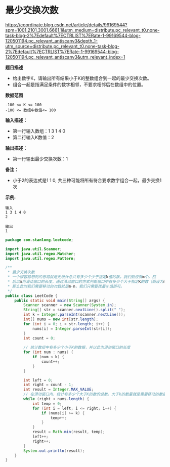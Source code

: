 # 最少交换次数

https://coordinate.blog.csdn.net/article/details/99169544?spm=1001.2101.3001.6661.1&utm_medium=distribute.pc_relevant_t0.none-task-blog-2%7Edefault%7ECTRLIST%7ERate-1-99169544-blog-120501194.pc_relevant_antiscanv3&depth_1-utm_source=distribute.pc_relevant_t0.none-task-blog-2%7Edefault%7ECTRLIST%7ERate-1-99169544-blog-120501194.pc_relevant_antiscanv3&utm_relevant_index=1

**题目描述**

- 给出数字K，请输出所有结果小于K的整数组合到一起的最少交换次数。
- 组合一起是指满足条件的数字相邻，不要求相邻后在数组中的位置。

**数据范围**

```
-100 <= K <= 100
-100 <= 数组中数值<= 100
```

**输入描述：**

- 第一行输入数组：1 3 1 4 0
- 第二行输入K数值：2

**输出描述：**

- 第一行输出最少交换次数：1

**备注：**

- 小于2的表达式是1 1 0, 共三种可能将所有符合要求数字组合一起，最少交换1次

**示例:**

```
输入
1 3 1 4 0
2

输出
1
```

```java
package com.stanlong.leetcode;

import java.util.Scanner;
import java.util.regex.Matcher;
import java.util.regex.Pattern;

/**
 * 最少交换次数
 * 一个很容易想到的思路就是先统计总共有多少个少于指定k值的数，我们假设有m个。然
 * 后以m为滑动窗口的长度，通过滑动窗口的方式判断窗口中有多少个大于指定K的数（假设为n个），
 * 那么此时我们需要移动的次数就是m-n，我们只需要找最小值即可。
 */
public class LeetCode {
    public static void main(String[] args) {
        Scanner scanner = new Scanner(System.in);
        String[] str = scanner.nextLine().split(" ");
        int k = Integer.parseInt(scanner.nextLine());
        int[] nums = new int[str.length];
        for (int i = 0; i < str.length; i++) {
            nums[i] = Integer.parseInt(str[i]);
        }
        int count = 0;
        
        // 统计数组中有多少个小于K的数据，并以此为滑动窗口的长度
        for (int num : nums) {
            if (num < k) {
                count++;
            }
        }

        int left = 0;
        int right = count - 1;
        int result = Integer.MAX_VALUE;
        // 在滑动窗口内，统计有多少个大于K的数的总数。大于k的数量就是需要移动的数量
        while (right < nums.length) {
            int temp = 0;
            for (int i = left; i <= right; i++) {
                if (nums[i] >= k) {
                    temp++;
                }
            }
            result = Math.min(result, temp);
            left++;
            right++;
        }
        System.out.println(result);
    }
}
```

